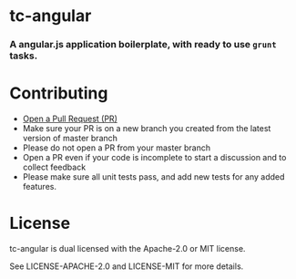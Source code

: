 tc-angular
==========

### A angular.js application boilerplate, with ready to use `grunt` tasks.


Contributing
============

- [Open a Pull Request (PR)](https://github.com/ThreeceeStudios/tc-angular/pull/new/master)
- Make sure your PR is on a new branch you created from the latest version of master branch
- Please do not open a PR from your master branch
- Open a PR even if your code is incomplete to start a discussion and to collect feedback
- Please make sure all unit tests pass, and add new tests for any added features.


License
=======

tc-angular is dual licensed with the Apache-2.0 or MIT license.

See LICENSE-APACHE-2.0 and LICENSE-MIT for more details.